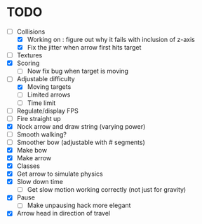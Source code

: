 # TODO
- [ ] Collisions
  - [x] Working on : figure out why it fails with inclusion of z-axis
  - [x] Fix the jitter when arrow first hits target
- [ ] Textures
- [x] Scoring
  - [ ] Now fix bug when target is moving
- [ ] Adjustable difficulty
  - [x] Moving targets
  - [ ] Limited arrows
  - [ ] Time limit
- [ ] Regulate/display FPS
- [ ] Fire straight up
- [x] Nock arrow and draw string (varying power)
- [ ] Smooth walking?
- [ ] Smoother bow (adjustable with # segments)
- [x] Make bow
- [x] Make arrow
- [x] Classes
- [x] Get arrow to simulate physics
- [x] Slow down time
  - [ ] Get slow motion working correctly (not just for gravity)
- [x] Pause
  - [ ] Make unpausing hack more elegant
- [x] Arrow head in direction of travel
